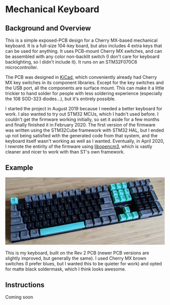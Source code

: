 # Mechanical Keyboard

## Background and Overview
This is a simple exposed-PCB design for a Cherry MX-based mechanical keyboard. It is a full-size 104-key board, but also
includes 4 extra keys that can be used for anything. It uses PCB-mount Cherry MX switches, and can be assembled with any
color non-backlit switch (I don't care for keyboard backlighting, so I didn't include it). It runs on an STM32F070C6
microcontroller.

The PCB was designed in [KiCad](https://kicad-pcb.org), which conveniently already had Cherry MX key switches in its
component libraries. Except for the key switches and the USB port, all the components are surface mount. This can make
it a little trickier to hand solder for people with less soldering experience (especially the 108 SOD-323 diodes...),
but it's entirely possible.

I started the project in August 2019 because I needed a better keyboard for work. I also wanted to try out STM32 MCUs,
which I hadn't used before. I couldn't get the firmware working initially, so set it aside for a few months and finally
finished it in February 2020. The first version of the firmware was written using the STM32Cube framework with
STM32 HAL, but I ended up not being satisfied with the generated code from that system, and the keyboard itself wasn't
working as well as I wanted. Eventually, in April 2020, I rewrote the entirity of the firmware using
[libopencm3](https://gitub.com/libopencm3/libopencm3), which is vastly cleaner and nicer to work with than ST's own
framework.

## Example
![](https://raw.githubusercontent.com/Nelluq/mechanical_keyboard/master/images/keyboard-assembled.jpg)

This is my keyboard, built on the Rev 2 PCB (newer PCB versions are slightly improved, but generally the same). I used
Cherry MX brown switches (I prefer blues, but I wanted this to be quieter for work) and opted for matte black
soldermask, which I think looks awesome.

## Instructions
Coming soon
